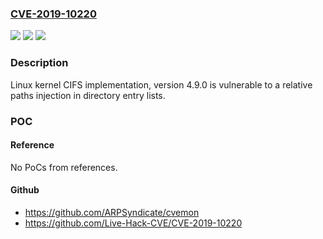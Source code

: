 ### [CVE-2019-10220](https://cve.mitre.org/cgi-bin/cvename.cgi?name=CVE-2019-10220)
![](https://img.shields.io/static/v1?label=Product&message=kernel%3A&color=blue)
![](https://img.shields.io/static/v1?label=Version&message=%3D%20kernel%20version%204.9.0%20&color=brighgreen)
![](https://img.shields.io/static/v1?label=Vulnerability&message=CWE-22&color=brighgreen)

### Description

Linux kernel CIFS implementation, version 4.9.0 is vulnerable to a relative paths injection in directory entry lists.

### POC

#### Reference
No PoCs from references.

#### Github
- https://github.com/ARPSyndicate/cvemon
- https://github.com/Live-Hack-CVE/CVE-2019-10220

